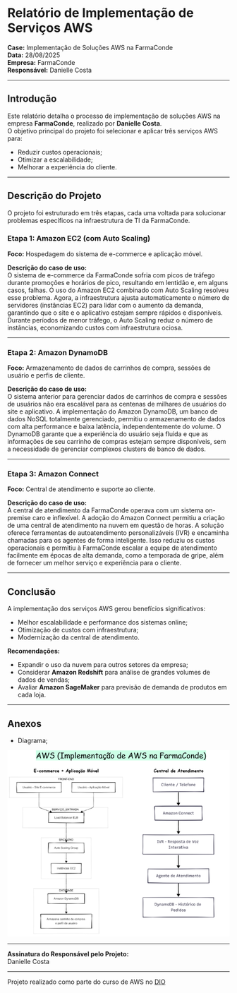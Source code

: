 # Relatório de Implementação de Serviços AWS

**Case:** Implementação de Soluções AWS na FarmaConde  
**Data:** 28/08/2025  
**Empresa:** FarmaConde  
**Responsável:** Danielle Costa 

---

## Introdução
Este relatório detalha o processo de implementação de soluções AWS na empresa **FarmaConde**, realizado por **Danielle Costa**.  
O objetivo principal do projeto foi selecionar e aplicar três serviços AWS para:  
- Reduzir custos operacionais;  
- Otimizar a escalabilidade;  
- Melhorar a experiência do cliente.  

---

## Descrição do Projeto
O projeto foi estruturado em três etapas, cada uma voltada para solucionar problemas específicos na infraestrutura de TI da FarmaConde.

### Etapa 1: Amazon EC2 (com Auto Scaling)
**Foco:** Hospedagem do sistema de e-commerce e aplicação móvel.

**Descrição do caso de uso:**  
O sistema de e-commerce da FarmaConde sofria com picos de tráfego durante promoções e horários de pico, resultando em lentidão e, em alguns casos, falhas. O uso do Amazon EC2 combinado com Auto Scaling resolveu esse problema. Agora, a infraestrutura ajusta automaticamente o número de servidores (instâncias EC2) para lidar com o aumento da demanda, garantindo que o site e o aplicativo estejam sempre rápidos e disponíveis. Durante períodos de menor tráfego, o Auto Scaling reduz o número de instâncias, economizando custos com infraestrutura ociosa.

---

### Etapa 2: Amazon DynamoDB
**Foco:** Armazenamento de dados de carrinhos de compra, sessões de usuário e perfis de cliente.

**Descrição do caso de uso:**  
O sistema anterior para gerenciar dados de carrinhos de compra e sessões de usuários não era escalável para as centenas de milhares de usuários do site e aplicativo. A implementação do Amazon DynamoDB, um banco de dados NoSQL totalmente gerenciado, permitiu o armazenamento de dados com alta performance e baixa latência, independentemente do volume. O DynamoDB garante que a experiência do usuário seja fluida e que as informações de seu carrinho de compras estejam sempre disponíveis, sem a necessidade de gerenciar complexos clusters de banco de dados.

---

### Etapa 3: Amazon Connect
**Foco:** Central de atendimento e suporte ao cliente.

**Descrição do caso de uso:**  
A central de atendimento da FarmaConde operava com um sistema on-premise caro e inflexível. A adoção do Amazon Connect permitiu a criação de uma central de atendimento na nuvem em questão de horas. A solução oferece ferramentas de autoatendimento personalizáveis (IVR) e encaminha chamadas para os agentes de forma inteligente. Isso reduziu os custos operacionais e permitiu à FarmaConde escalar a equipe de atendimento facilmente em épocas de alta demanda, como a temporada de gripe, além de fornecer um melhor serviço e experiência para o cliente.

---

## Conclusão
A implementação dos serviços AWS gerou benefícios significativos:  
- Melhor escalabilidade e performance dos sistemas online;  
- Otimização de custos com infraestrutura;  
- Modernização da central de atendimento.  

**Recomendações:**  
- Expandir o uso da nuvem para outros setores da empresa;  
- Considerar **Amazon Redshift** para análise de grandes volumes de dados de vendas;  
- Avaliar **Amazon SageMaker** para previsão de demanda de produtos em cada loja.

---

## Anexos
- Diagrama;  

![Diagrama AWS](./img/aws-pharmacy.png)

---

**Assinatura do Responsável pelo Projeto:**  
Danielle Costa

---

Projeto realizado como parte do curso de AWS no [DIO](https://www.dio.me/)

